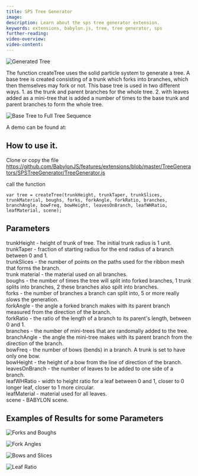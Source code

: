 ```yaml
---
title: SPS Tree Generator
image: 
description: Learn about the sps tree generator extension.
keywords: extensions, babylon.js, tree, tree generator, sps
further-reading:
video-overview:
video-content:
---
```


![Generated Tree ](/img/features/extensions/trees/genTree.png)

The function createTree uses the solid particle system to generate a tree. 
A base tree is created consisting of a trunk which forks into branches, which then themselves may fork or not.
This base tree is used in two different ways. 
    1. as the trunk and parent branches for the whole tree.
    2. with leaves added as a mini-tree that is added a number of times to the base trunk and parent branches to form the whole tree.
    
  ![Base Tree to Full Tree Sequence ](/img/features/extensions/trees/baseToFull.png)  
  
  A demo can be found at: <Playground id="#1LXNS9#4" title="SPS Tree Generator Example" description="Simple example of the sps tree generator."/>

## How to use it.

Clone or copy the file https://github.com/BabylonJS/features/extensions/blob/master/TreeGenerators/SPSTreeGenerator/TreeGenerator.js

call the function

```
var tree = createTree(trunkHeight, trunkTaper, trunkSlices, trunkMaterial, boughs, forks, forkAngle, forkRatio, branches, branchAngle, bowFreq, bowHeight, leavesOnBranch, leafWHRatio, leafMaterial, scene);
```

## Parameters

trunkHeight - height of trunk of tree. The initial trunk radius is 1 unit.  
trunkTaper -  fraction of starting radius for the end radius of a branch between 0 and 1.   
trunkSlices - the number of points on the paths used for the ribbon mesh that forms the branch.  
trunk material - the material used on all branches.  
boughs - the number of times the tree will split into forked branches, 1 trunk splits into branches, 2 these branches also spilt into branches.  
forks -  the number of branches a branch can split into, 5 or more really slows the generation.  
forkAngle - the angle a forked branch makes with its parent branch measured from the direction of the branch.  
forkRatio - the ratio of the length of a branch to its parent's length, between 0 and 1.  
branches - the number of mini-trees that are randomally added to the tree.  
branchAngle - the angle the mini-tree makes with its parent branch from the direction of the branch.  
bowFreq - the number of bows (bends) in a branch. A trunk is set to have only one bow.  
bowHeight - the height of a bow from the line of direction of the branch.  
leavesOnBranch - the number of leaves to be added to one side of a branch.  
leafWHRatio - width to height ratio for a leaf between 0 and 1, closer to 0 longer leaf, closer to 1 more circular.  
leafMaterial - material used for all leaves.  
scene - BABYLON scene.  

## Examples of Results for some Parameters

![Forks and Boughs ](/img/features/extensions/trees/forks.png)

![Fork Angles ](/img/features/extensions/trees/forkAngle.png)

![Bows and Slices ](/img/features/extensions/trees/bows.png)

![Leaf Ratio ](/img/features/extensions/trees/leafRatio.png)